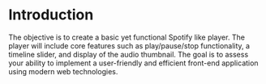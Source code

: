 # Introduction

The objective is to create a basic yet functional Spotify like player. The player will include core features such as play/pause/stop functionality, a timeline slider, and display of the audio thumbnail. The goal is to assess your ability to implement a user-friendly and efficient front-end application using modern web technologies.
